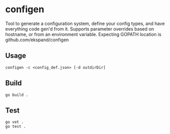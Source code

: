 # configen

Tool to generate a configuration system, define your config types, and have everything code gen'd from it. Supports parameter overrides based on hostname, or from an environment variable.
Expecting GOPATH location is github.com/ekspand/configen

## Usage

	configen -c <config_def.json> [-d outdirDir]

## Build

    go build .

## Test

    go vet .
    go test .

